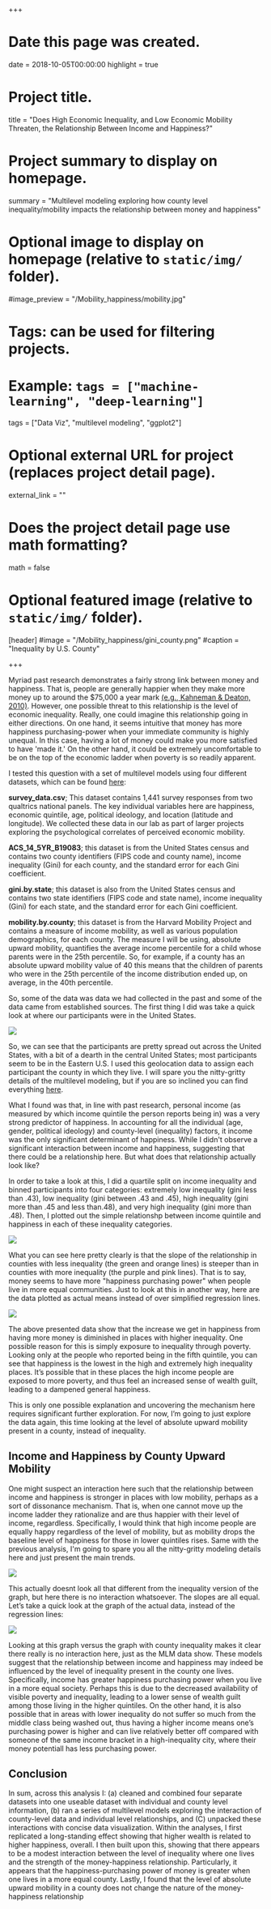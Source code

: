 +++
# Date this page was created.
date = 2018-10-05T00:00:00
highlight = true

# Project title.
title = "Does High Economic Inequality, and Low Economic Mobility Threaten, the Relationship Between Income and Happiness?"

# Project summary to display on homepage.
summary = "Multilevel modeling exploring how county level inequality/mobility impacts the relationship between money and happiness"

# Optional image to display on homepage (relative to `static/img/` folder).
#image_preview = "/Mobility_happiness/mobility.jpg"

# Tags: can be used for filtering projects.
# Example: `tags = ["machine-learning", "deep-learning"]`
tags = ["Data Viz", "multilevel modeling", "ggplot2"]

# Optional external URL for project (replaces project detail page).
external_link = ""

# Does the project detail page use math formatting?
math = false

# Optional featured image (relative to `static/img/` folder).
[header]
#image = "/Mobility_happiness/gini_county.png"
#caption = "Inequality by U.S. County"

+++

Myriad past research demonstrates a fairly strong link between money and happiness. That is, people are generally happier when they make more money up to around the $75,000 a year mark [(e.g., Kahneman & Deaton, 2010)](http://www.pnas.org/content/pnas/107/38/16489.full.pdf). However, one possible threat to this relationship is the level of economic inequality. Really, one could imagine this relationship going in either directions. On one hand, it seems intuitive that money has more happiness purchasing-power when your immediate community is highly unequal. In this case, having a lot of money could make you more satisfied to have 'made it.' On the other hand, it could be extremely uncomfortable to be on the top of the economic ladder when poverty is so readily apparent.

I tested this question with a set of multilevel models using four different datasets, which can be found [here](https://github.com/dwiwad/Inequality-Mobility-Income-and-Happiness/tree/master/Data):

**survey_data.csv**; This dataset contains 1,441 survey responses from two qualtrics national panels. The key individual variables here are happiness, economic quintile, age, political ideology, and location (latitude and longitude). We collected these data in our lab as part of larger projects exploring the psychological correlates of perceived economic mobility.

**ACS_14_5YR_B19083**; this dataset is from the United States census and contains two county identifiers (FIPS code and county name), income inequality (Gini) for each county, and the standard error for each Gini coefficient.

**gini.by.state**; this dataset is also from the United States census and contains two state identifiers (FIPS code and state name), income inequality (Gini) for each state, and the standard error for each Gini coefficient.

**mobility.by.county**; this dataset is from the Harvard Mobility Project and contains a measure of income mobility, as well as various population demographics, for each county. The measure I will be using, absolute upward mobility, quantifies the average income percentile for a child whose parents were in the 25th percentile. So, for example, if a county has an absolute upward mobility value of 40 this means that the children of parents who were in the 25th percentile of the income distribution ended up, on average, in the 40th percentile.

So, some of the data was data we had collected in the past and some of the data came from established sources. The first thing I did was take a quick look at where our participants were in the United  States.

<div class=figure><img src=/project/Mobility_Happiness/geo_locate.png></div>

So, we can see that the participants are pretty spread out across the United States, with a bit of a dearth in the central United States; most participants seem to be in the Eastern U.S. I used this geolocation data to assign each participant the county in which they live. I will spare you the nitty-gritty details of the multilevel modeling, but if you are so inclined you can find everything [here](https://github.com/dwiwad/Inequality-Mobility-Income-and-Happiness/blob/master/Markdown%20Docs/MLM_Comprehensive_Exam.pdf).

What I found was that, in line with past research, personal income (as measured by which income quintile the person reports being in) was a very strong predictor of happiness. In accounting for all the individual (age, gender, political ideology) and county-level (inequality) factors, it income was the only significant determinant of happiness. While I didn't observe a significant interaction between income and happiness, suggesting that there could be a relationship here. But what does that relationship actually look like?

In order to take a look at this, I did a quartile split on income inequality and binned participants into four categories: extremely low inequality (gini less than .43), low inequality (gini between .43 and .45), high inequality (gini more than .45 and less than.48), and very  high inequality (gini more than .48). Then, I plotted out the simple relationshp between income quintile and happiness in each of these inequality categories.

<div class=figure><img src=/project/Mobility_Happiness/ineq_hap_simp.png></div>

What you can see here pretty clearly is that the slope of the relationship in counties with less inequality (the green and orange lines) is steeper than in counties with more inequality (the purple and pink lines). That is to say, money seems to have more "happiness purchasing power" when people live in more equal communities. Just to look at this in another way, here are the data plotted as actual means instead of over simplified regression lines.

<div class=figure><img src=/project/Mobility_Happiness/ineq_hap.png></div>

The above presented data show that the increase we get in happiness from having more money is diminished in places with higher inequality. One possible reason for this is simply exposure to inequality through poverty. Looking only at the people who reported being in the fifth quintile, you can see that happiness is the lowest in the high and extremely high inequality places. It’s possible that in these places the high income people are exposed to more poverty, and thus feel an increased sense of wealth guilt, leading to a dampened general happiness.

This is only one possible explanation and uncovering the mechanism here requires significant further exploration. For now, I’m going to just explore the data again, this time looking at the level of absolute upward mobility present in a county, instead of inequality.

## Income and Happiness by County Upward Mobility

One might suspect an interaction here such that the relationship between income and happiness is stronger in places with low mobility, perhaps as a sort of dissonance mechanism. That is, when one cannot move up the income ladder they rationalize and are thus happier with their level of income, regardless. Specifically, I would think that high income people are equally happy regardless of the level of mobility, but as mobility drops the baseline level of happiness for those in lower quintiles rises. Same with the previous analysis, I'm going to spare you all the nitty-gritty modeling details here and just present the main trends.

<div class=figure><img src=/project/Mobility_Happiness/mob_hap_simp.png></div>

This actually doesnt look all that different from the inequality version of the graph, but here there is no interaction whatsoever. The slopes are all equal. Let’s take a quick look at the graph of the actual data, instead of the regression lines:

<div class=figure><img src=/project/Mobility_Happiness/mob_hap.png></div>

Looking at this graph versus the graph with county inequality makes it clear there really is no interaction here, just as the MLM data show. These models suggest that the relationship between income and happiness may indeed be influenced by the level of inequality present in the county one lives. Specifically, income has greater happiness purchasing power when you live in a more equal society. Perhaps this is due to the decreased availability of visible poverty and inequality, leading to a lower sense of wealth guilt among those living in the higher quintiles. On the other hand, it is also possible that in areas with lower inequality do not suffer so much from the middle class being washed out, thus having a higher income means one’s purchasing power is higher and can live relatively better off compared with someone of the same income bracket in a high-inequality city, where their money potentiall has less purchasing power.

## Conclusion

In sum, across this analysis I: (a) cleaned and combined four separate datasets into one useable dataset with individual and county level information, (b) ran a series of multilevel models exploring the interaction of county-level data and individual level relationships, and (C) unpacked these interactions with concise data visualization. Within the analyses, I first replicated a long-standing effect showing that higher wealth is related to higher happiness, overall. I then built upon this, showing that there appears to be a modest interaction between the level of inequality where one lives and the strength of the money-happiness relationship. Particularly, it appears that the happiness-purchasing power of money is greater when one lives in a more equal county. Lastly, I found that the level of absolute upward mobility in a county does not change the nature of the money-happiness relationship
